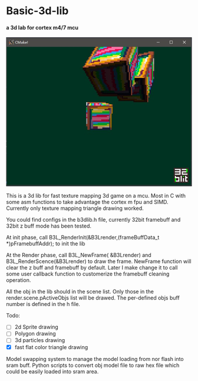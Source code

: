 # Basic-3d-lib
#### a 3d lab for cortex m4/7 mcu
![title image](/images/screenshot2.jpg)

This is a 3d lib for fast texture mapping 3d game on a mcu. Most in C with some asm functions to take advantage the cortex m fpu and SIMD.
Currently only texture mapping triangle drawing worked.

You could find configs in the b3dlib.h file, currently 32bit framebuff and 32bit z buff mode has been tested.

At init phase, call B3L_RenderInit(&B3Lrender,(frameBuffData_t *)pFramebuffAddr); to init the lib

At the Render phase, call B3L_NewFrame( &B3Lrender) and B3L_RenderScence(&B3Lrender) to draw the frame. NewFrame function will clear the z buff and framebuff by default. Later I make change it to call some user callback function to customerize the framebuff cleaning operation.

All the obj in the lib should in the scene list. Only those in the render.scene.pActiveObjs list will be drawed. The per-defined objs buff number is defined in the h file.

Todo:
- [ ] 2d Sprite drawing
- [ ] Polygon drawing
- [ ] 3d particles drawing
- [x] fast flat color triangle drawing

Model swapping system to manage the model loading from nor flash into sram buff.
Python scripts to convert obj model file to raw hex file which could be easily loaded into sram area.
